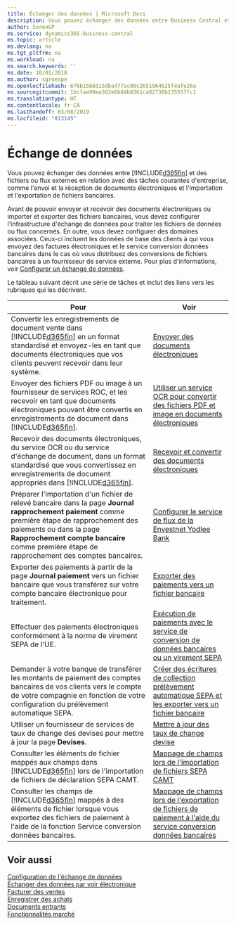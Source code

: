 ```yaml
---
title: Échanger des données | Microsoft Docs
description: Vous pouvez échanger des données entre Business Central et des fichiers ou flux externes en relation avec des tâches courantes d'entreprise, comme l'envoi et la réception de documents électroniques et l'importation et l'exportation de fichiers bancaires.
author: SorenGP
ms.service: dynamics365-business-central
ms.topic: article
ms.devlang: na
ms.tgt_pltfrm: na
ms.workload: na
ms.search.keywords: ''
ms.date: 10/01/2018
ms.author: sgroespe
ms.openlocfilehash: 678b15b8d15dba477ac09c2651964525f4afe26a
ms.sourcegitcommit: 1bcfaa99ea302e6b84b8361ca02730b135557fc1
ms.translationtype: HT
ms.contentlocale: fr-CA
ms.lasthandoff: 03/08/2019
ms.locfileid: "813145"
---
```

# <a name="exchanging-data"></a>Échange de données
Vous pouvez échanger des données entre [!INCLUDE[d365fin](includes/d365fin_md.md)] et des fichiers ou flux externes en relation avec des tâches courantes d'entreprise, comme l'envoi et la réception de documents électroniques et l'importation et l'exportation de fichiers bancaires.  

Avant de pouvoir envoyer et recevoir des documents électroniques ou importer et exporter des fichiers bancaires, vous devez configurer l'infrastructure d'échange de données pour traiter les fichiers de données ou flux concernés. En outre, vous devez configurer des domaines associées. Ceux-ci incluent les données de base des clients à qui vous envoyez des factures électroniques et le service conversion données bancaires dans le cas où vous distribuez des conversions de fichiers bancaires à un fournisseur de service externe. Pour plus d'informations, voir [Configurer un échange de données](across-set-up-data-exchange.md).  

 Le tableau suivant décrit une série de tâches et inclut des liens vers les rubriques qui les décrivent.  

|**Pour**|**Voir**|  
|------------|-------------|  
|Convertir les enregistrements de document vente dans [!INCLUDE[d365fin](includes/d365fin_md.md)] en un format standardisé et envoyez\-les en tant que documents électroniques que vos clients peuvent recevoir dans leur système.|[Envoyer des documents électroniques](sales-how-to-send-electronic-documents.md)|  
|Envoyer des fichiers PDF ou image à un fournisseur de services ROC, et les recevoir en tant que documents électroniques pouvant être convertis en enregistrements de document dans [!INCLUDE[d365fin](includes/d365fin_md.md)].|[Utiliser un service OCR pour convertir des fichiers PDF et image en documents électroniques](across-how-use-ocr-pdf-images-files.md)|  
|Recevoir des documents électroniques, du service OCR ou du service d'échange de document, dans un format standardisé que vous convertissez en enregistrements de document appropriés dans [!INCLUDE[d365fin](includes/d365fin_md.md)].|[Recevoir et convertir des documents électroniques](purchasing-how-to-receive-and-convert-electronic-documents.md)|  
|Préparer l'importation d'un fichier de relevé bancaire dans la page **Journal rapprochement paiement** comme première étape de rapprochement des paiements ou dans la page **Rapprochement compte bancaire** comme première étape de rapprochement des comptes bancaires.|[Configurer le service de flux de la Envestnet Yodlee Bank](bank-how-setup-bank-statement-service.md)|  
|Exporter des paiements à partir de la page **Journal paiement** vers un fichier bancaire que vous transférez sur votre compte bancaire électronique pour traitement.|[Exporter des paiements vers un fichier bancaire](payables-how-export-payments-bank-file.md)|
|Effectuer des paiements électroniques conformément à la norme de virement SEPA de l'UE.|[Exécution de paiements avec le service de conversion de données bancaires ou un virement SEPA](finance-make-payments-with-bank-data-conversion-service-or-sepa-credit-transfer.md)|  
|Demander à votre banque de transférer les montants de paiement des comptes bancaires de vos clients vers le compte de votre compagnie en fonction de votre configuration du prélèvement automatique SEPA.|[Créer des écritures de collection prélèvement automatique SEPA et les exporter vers un fichier bancaire](finance-how-create-sepa-direct-debit-collection-entries-export-bank-file.md)|  
|Utiliser un fournisseur de services de taux de change des devises pour mettre à jour la page **Devises**.|[Mettre à jour des taux de change devise](finance-how-update-currencies.md)|  
|Consulter les éléments de fichier mappés aux champs dans [!INCLUDE[d365fin](includes/d365fin_md.md)] lors de l'importation de fichiers de déclaration SEPA CAMT.|[Mappage de champs lors de l'importation de fichiers SEPA CAMT](across-field-mapping-when-importing-sepa-camt-files.md)|  
|Consulter les champs de [!INCLUDE[d365fin](includes/d365fin_md.md)] mappés à des éléments de fichier lorsque vous exportez des fichiers de paiement à l'aide de la fonction Service conversion données bancaires.|[Mappage de champs lors de l'exportation de fichiers de paiement à l'aide du service conversion données bancaires](across-field-mapping-when-exporting-payment-files-using-bank-data-conversion-service.md)|  

## <a name="see-also"></a>Voir aussi  
[Configuration de l'échange de données](across-set-up-data-exchange.md)  
[Échanger des données par voir électronique](across-data-exchange.md)  
[Facturer des ventes](sales-how-invoice-sales.md)   
[Enregistrer des achats](purchasing-how-record-purchases.md)  
[Documents entrants](across-income-documents.md)  
[Fonctionnalités marché](ui-across-business-areas.md)  

